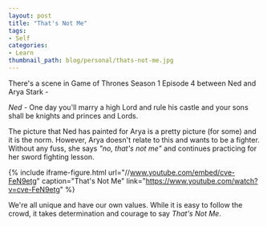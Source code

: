 ```yaml
---
layout: post
title: "That's Not Me"
tags:
- Self
categories:
- Learn
thumbnail_path: blog/personal/thats-not-me.jpg
---
```


There's a scene in Game of Thrones Season 1 Episode 4 between Ned and Arya Stark - <br/>

*Ned* - One day you'll marry a high Lord and rule his castle and your sons shall be knights and princes and Lords. <br/>

The picture that Ned has painted for Arya is a pretty picture (for some) and it is the norm. However, Arya doesn't relate to this and wants to be a fighter. Without any fuss, she says *"no, that's not me"* and continues practicing for her sword fighting lesson.

{% include iframe-figure.html url="//www.youtube.com/embed/cve-FeN9etg" caption="That's Not Me" link="https://www.youtube.com/watch?v=cve-FeN9etg" %}

We're all unique and have our own values. While it is easy to follow the crowd, it takes determination and courage to say *That's Not Me*.